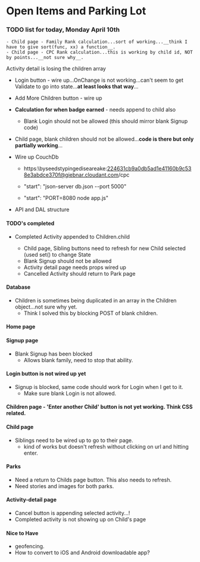 # Open Items and Parking Lot

### TODO list for today, Monday April 10th
    - Child page - Family Rank calculation...sort of working...__think I have to give sort(func, xx) a function__.
    - Child page - CPC Rank calculation...this is working by child id, NOT by points...__not sure why__.

  Activity detail is losing the children array

  - Login button - wire up...OnChange is not working...can't seem to get Validate to go into state...__at least looks that way__...
  - Add More Children button - wire up
  - __Calculation for when badge earned__ - needs append to child also
    - Blank Login should not be allowed (this should mirror blank Signup code)
  - Child page, blank children should not be allowed...__code is there but only partially working__...

  - Wire up CouchDb
    - https:\\byseedstypingediseareake:224631cb9a0db5ad1e41160b9c538e3abdce370f@giebnar.cloudant.com/cpc
    
    - "start": "json-server db.json --port 5000"
    - "start": "PORT=8080 node app.js"
  
  - API and DAL structure
  

  #### TODO's completed
  - Completed Activity appended to Children.child

    - Child page, Sibling buttons need to refresh for new Child selected (used set() to change State
    - Blank Signup should not be allowed
    - Activity detail page needs props wired up
    - Cancelled Activity should return to Park page


#### Database
  - Children is sometimes being duplicated in an array in the Children object...not sure why yet.
    - Think I solved this by blocking POST of blank children.

#### Home page

#### Signup page
  - Blank Signup has been blocked
    - Allows blank family, need to stop that ability.


#### Login button is not wired up yet
  - Signup is blocked, same code should work for Login when I get to it.
    - Make sure blank Login is not allowed.


#### Children page - 'Enter another Child' button is not yet working.  Think CSS related.

#### Child page
  - Siblings need to be wired up to go to their page.
    - kind of works but doesn't refresh without clicking on url and hitting enter.

#### Parks
  - Need a return to Childs page button.  This also needs to refresh.
  - Need stories and images for both parks.

#### Activity-detail page
  - Cancel button is appending selected activity...!
  - Completed activity is not showing up on Child's page


#### Nice to Have
  - geofencing.
  - How to convert to iOS and Android downloadable app?
